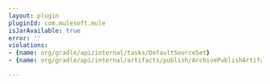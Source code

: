 ```yaml
---
layout: plugin
pluginId: com.mulesoft.mule
isJarAvailable: true
error: ''
violations:
- {name: org/gradle/api/internal/tasks/DefaultSourceSet}
- {name: org/gradle/api/internal/artifacts/publish/ArchivePublishArtifact}

---
```

